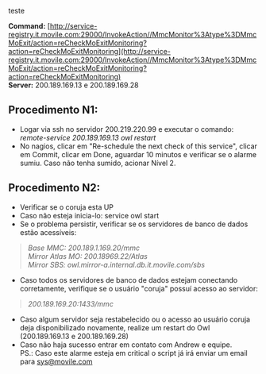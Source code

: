 teste

**Command:** [http://service-registry.it.movile.com:29000/InvokeAction//MmcMonitor%3Atype%3DMmcMoExit/action=reCheckMoExitMonitoring?action=reCheckMoExitMonitoring](http://service-registry.it.movile.com:29000/InvokeAction//MmcMonitor%3Atype%3DMmcMoExit/action=reCheckMoExitMonitoring?action=reCheckMoExitMonitoring)   
**Server:** 200.189.169.13 e 200.189.169.28   
   
Procedimento N1:
----------------
+ Logar via ssh no servidor 200.219.220.99 e executar o comando: *remote-service 200.189.169.13 owl restart*
+ No nagios, clicar em "Re-schedule the next check of this service", clicar em Commit, clicar em Done, aguardar 10 minutos e verificar se o alarme sumiu. Caso não tenha sumido, acionar Nível 2.

Procedimento N2:
----------------
+ Verificar se o coruja esta UP
+ Caso não esteja inicia-lo: 
service owl start
+ Se o problema persistir, verificar se os servidores de banco de dados estão acessíveis:  
> *Base MMC: 200.189.1.169.20/mmc*  
> *Mirror Atlas MO: 200.18969.22/Atlas*  
> *Mirror SBS: owl.mirror-a.internal.db.it.movile.com/sbs*  
+ Caso todos os servidores de banco de dados estejam conectando corretamente, verifique se o usuário "coruja" possuí acesso ao servidor:  
> *200.189.169.20:1433/mmc*
+ Caso algum servidor seja restabelecido ou o acesso ao usuário coruja deja disponibilizado novamente, realize um restart do Owl (200.189.169.13  e 200.189.169.28)
+ Caso não haja sucesso entrar em contato com Andrew e equipe.  
PS.: Caso este alarme esteja em critical o script já irá enviar um email para sys@movile.com
